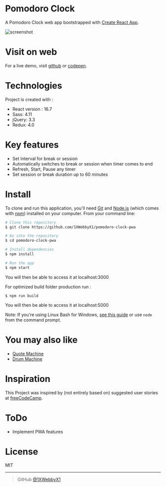 # Pomodoro Clock
A Pomodoro Clock web app bootstrapped with [Create React App](https://github.com/facebook/create-react-app).

![screenshot](https://i.ibb.co/4gXBYjS/Screen-Shot-2019-01-03-at-15-13-43.png)

# Visit on web
For a live demo, visit [github](https://1xwebbyx1.github.io/pomodoro-clock-pwa/) or [codepen](https://codepen.io/1xwebbyx1/full/ReXgaR).

# Technologies
Project is created with :
- React version : 16.7
- Sass: 4.11
- jQuery: 3.3
- Redux: 4.0

# Key features
- Set Interval for break or session
- Automatically switches to break or session when timer comes to end
- Refresh, Start, Pause any timer
- Set session or break duration up to 60 minutes

# Install

To clone and run this application, you'll need [Git](https://git-scm.com) and [Node.js](https://nodejs.org/en/download/) (which comes with [npm](http://npmjs.com)) installed on your computer. From your command line:

```bash
# Clone this repository
$ git clone https://github.com/1XWebbyX1/pomodoro-clock-pwa

# Go into the repository
$ cd pomodoro-clock-pwa

# Install dependencies
$ npm install

# Run the app
$ npm start
```
You will then be able to access it at localhost:3000


For optimized build folder production run :
```
$ npm run build
```
You will then be able to access it at localhost:5000

Note: If you're using Linux Bash for Windows, [see this guide](https://www.howtogeek.com/261575/how-to-run-graphical-linux-desktop-applications-from-windows-10s-bash-shell/) or use `node` from the command prompt.

# You may also like
- [Quote Machine](https://github.com/1XWebbyX1/quote-machine-pwa)
- [Drum Machine](https://github.com/1XWebbyX1/electric-drums-pwa)



# Inspiration

This Project was inspired by (not entirely based on)  suggested  user stories  at [freeCodeCamp](https://learn.freecodecamp.org/front-end-libraries/front-end-libraries-projects/build-a-pomodoro-clock).

# ToDo

- Implement PWA features

# License

MIT

---


> GitHub [@1XWebbyX1](https://github.com/1XWebbyX1)
